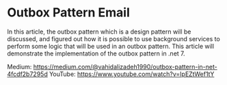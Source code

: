 # Outbox Pattern Email
In this article, the outbox pattern which is a design pattern will be discussed, and figured out how it is possible to use background services to perform some logic that will be used in an outbox pattern. This article will demonstrate the implementation of the outbox pattern in .net 7.

Medium: https://medium.com/@vahidalizadeh1990/outbox-pattern-in-net-4fcdf2b7295d
YouTube: https://www.youtube.com/watch?v=IpEZtWef1tY

